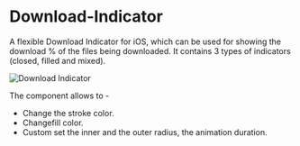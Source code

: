 Download-Indicator
==================

A flexible Download Indicator for iOS, which can be used for showing the download % of the files being downloaded. It contains 3 types of indicators (closed, filled and mixed).

![Download Indicator](http://i.imgur.com/5yHKX00.gif)

The component allows to - 

* Change the stroke color.
* Changefill color.
* Custom set the inner and the outer radius, the animation duration.


